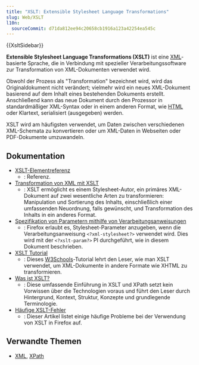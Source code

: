```yaml
---
title: "XSLT: Extensible Stylesheet Language Transformations"
slug: Web/XSLT
l10n:
  sourceCommit: d71da812ee94c20658cb1916a123a42254ea545c
---
```


{{XsltSidebar}}

**Extensible Stylesheet Language Transformations (XSLT)** ist eine [XML](/de/docs/Web/XML/XML_introduction)-basierte Sprache, die in Verbindung mit spezieller Verarbeitungssoftware zur Transformation von XML-Dokumenten verwendet wird.

Obwohl der Prozess als "Transformation" bezeichnet wird, wird das Originaldokument nicht verändert; vielmehr wird ein neues XML-Dokument basierend auf dem Inhalt eines bestehenden Dokuments erstellt. Anschließend kann das neue Dokument durch den Prozessor in standardmäßiger XML-Syntax oder in einem anderen Format, wie [HTML](/de/docs/Web/HTML) oder Klartext, serialisiert (ausgegeben) werden.

XSLT wird am häufigsten verwendet, um Daten zwischen verschiedenen XML-Schemata zu konvertieren oder um XML-Daten in Webseiten oder PDF-Dokumente umzuwandeln.

## Dokumentation

- [XSLT-Elementreferenz](/de/docs/Web/XSLT/Element)
  - : Referenz.
- [Transformation von XML mit XSLT](/de/docs/Web/XSLT/Transforming_XML_with_XSLT)
  - : XSLT ermöglicht es einem Stylesheet-Autor, ein primäres XML-Dokument auf zwei wesentliche Arten zu transformieren: Manipulation und Sortierung des Inhalts, einschließlich einer umfassenden Neuordnung, falls gewünscht, und Transformation des Inhalts in ein anderes Format.
- [Spezifikation von Parametern mithilfe von Verarbeitungsanweisungen](/de/docs/Web/XSLT/PI_Parameters)
  - : Firefox erlaubt es, Stylesheet-Parameter anzugeben, wenn die Verarbeitungsanweisung `<?xml-stylesheet?>` verwendet wird. Dies wird mit der `<?xslt-param?>` PI durchgeführt, wie in diesem Dokument beschrieben.
- [XSLT Tutorial](https://www.w3schools.com/xml/xsl_intro.asp)
  - : Dieses [W3Schools](https://www.w3schools.com/)-Tutorial lehrt den Leser, wie man XSLT verwendet, um XML-Dokumente in andere Formate wie XHTML zu transformieren.
- [Was ist XSLT?](https://www.xml.com/pub/a/2000/08/holman/)
  - : Diese umfassende Einführung in XSLT und XPath setzt kein Vorwissen über die Technologien voraus und führt den Leser durch Hintergrund, Kontext, Struktur, Konzepte und grundlegende Terminologie.
- [Häufige XSLT-Fehler](/de/docs/Web/XSLT/Common_errors)
  - : Dieser Artikel listet einige häufige Probleme bei der Verwendung von XSLT in Firefox auf.

## Verwandte Themen

- [XML](/de/docs/Web/XML/XML_introduction), [XPath](/de/docs/Web/XPath)
